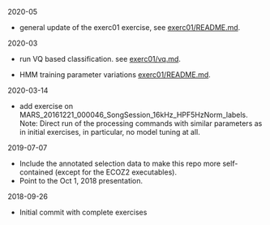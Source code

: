 2020-05

- general update of the exerc01 exercise,
  see [exerc01/README.md](exerc01/README.md).


2020-03

- run VQ based classification.
  see [exerc01/vq.md](exerc01/vq.md).
    
- HMM training parameter variations [exerc01/README.md](exerc01/README.md).

2020-03-14

- add exercise on MARS_20161221_000046_SongSession_16kHz_HPF5HzNorm_labels.
  Note: Direct run of the processing commands with similar parameters as
  in initial exercises, in particular, no model tuning at all.

2019-07-07

- Include the annotated selection data to make this repo more self-contained
  (except for the ECOZ2 executables).
- Point to the Oct 1, 2018 presentation.

2018-09-26

- Initial commit with complete exercises